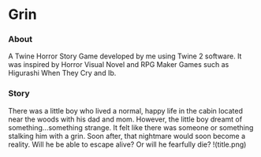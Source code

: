 # Grin

### About
A Twine Horror Story Game developed by me using Twine 2 software.
It was inspired by Horror Visual Novel and RPG Maker Games such as Higurashi When They Cry and Ib.

### Story
There was a little boy who lived a normal, happy life in the cabin located near the woods with his dad and mom. However, the little boy dreamt of something...something strange. It felt like there was someone or something stalking him with a grin. Soon after, that nightmare would soon become a reality. Will he be able to escape alive? Or will he fearfully die?
!(title.png)
